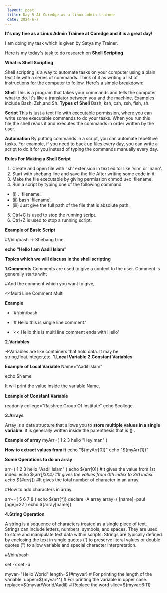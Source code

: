 ```yaml
---
 layout: post
 title: Day 5 At Coredge as a linux admin trainee
 date: 2024-6-7
---
```


**It's day five as a Linux Admin Trainee at Coredge and it is a great day!**

I am doing my task which is given by Satya my Trainer.

Here is  my today's task to do research on **Shell Scripting**


**What is Shell Scripting**

Shell scripting is a way to automate tasks on your computer using a plain text file with a series of commands. Think of it as writing a list of instructions for the computer to follow. Here's a simple breakdown:

**Shell**
This is a program that takes your commands and tells the computer what to do. 
It's like a translator between you and the machine. Examples include Bash, Zsh,and Sh.
**Types of Shell**
Bash, ksh, csh, zsh, fish, sh.

**Script**
This is just a text file with executable permission, where you can write some executable commands to do your tasks. When you run this file,the shell reads it and executes the commands in order written by the user.

**Automation**
By putting commands in a script, you can automate repetitive tasks. For example, if you need to back up files every day, you can write a script to do it for you instead of typing the commands manually every day.

**Rules For Making a Shell Script**
1. Create and open file with '.sh' extension in text editor like 'vim' or 'nano'.
2. Start with shebang line and save the file After writing some code in it.
3. Make the file executable by giving permission chmod u+x 'filename'. 
4. Run a script by typing one of the following command.
- (i) . 'filename'.
- (ii) bash 'filename'.
- (iii) Just give the full path of the file that is absolute path.
5. Ctrl+C is used to stop the running script.
6. Ctrl+Z is used to stop a running script.

**Example of Basic Script**

#!/bin/bash  -> Shebang Line.

**echo "Hello I am Aadil Islam"**


**Topics which we will discuss in the shell scripting**


**1.Comments**
Comments are used to give a context to the user. Comment is generally starts wiht 

#And the comment which you want to give, 

<<Multi Line Comment
Multi

**Example**

- '#!/bin/bash'

- '# Hello this is single line comment.'

- '<< Hello this is multi line comment ends with
Hello'


**2.Variables**

->Variables are like containers that hold data. It may be string,float,integer,etc.
**1.Local Variable**
**2.Constant Variables**



**Example of Local Variable**
Name="Aadil Islam"

echo $Name

It will print the value inside the variable Name.

**Example of Constant Variable**

readonly college="Rajshree Group Of Institute"
echo $college

**3.Arrays**

Array is a data structure that allows you to **store multiple values in a single variable**.
It is generally written inside the parenthesis that is **()** .

**Example of array**
myArr=( 1  2 3 hello "Hey man" )

**How to extract values from it**
echo "${myArr[0]}"
echo "${myArr[1]}"

**Some Operations to do on array**

arr=( 1 2 3 hello "Aadil Islam" )
echo ${arr[0]}  #It gives the value from 1st index.
echo ${arr[*]:0:4} #It gives the values from 0th index to 3rd index.
echo ${#arr[*]} #It gives the total number of character in an array.

#How to add characters in array.

arr+=( 5 6 7 8 )
echo ${arr[*]}
declare -A array
array=( [name]=paul [age]=22 )
echo ${array[name]}

**4.String Operation**

A string is a sequence of characters treated as a single piece of text. Strings can include letters, numbers, symbols, and spaces. They are used to store and manipulate text data within scripts. Strings are typically defined by enclosing the text in single quotes (') to preserve literal values or double quotes (") to allow variable and special character interpretation.

#!/bin/bash

set -x
set -u

myvar="Hello World"
length=${#myvar} # For printing the length of the variable.
upper=${myvar^^} # For printing the variable in upper case.
replace=${myvar/World/Aadil} # Replace the word
slice=${myvar:6:11}

